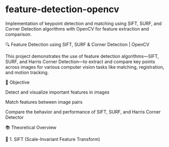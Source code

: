 # feature-detection-opencv
Implementation of keypoint detection and matching using SIFT, SURF, and Corner Detection algorithms with OpenCV for feature extraction and comparison.

🔍 Feature Detection using SIFT, SURF & Corner Detection | OpenCV


This project demonstrates the use of feature detection algorithms—SIFT, SURF, and Harris Corner Detection—to extract and compare key points across images for various computer vision tasks like matching, registration, and motion tracking.



📌 Objective


Detect and visualize important features in images

Match features between image pairs

Compare the behavior and performance of SIFT, SURF, and Harris Corner Detector



📚 Theoretical Overview


🔹 1. SIFT (Scale-Invariant Feature Transform)
